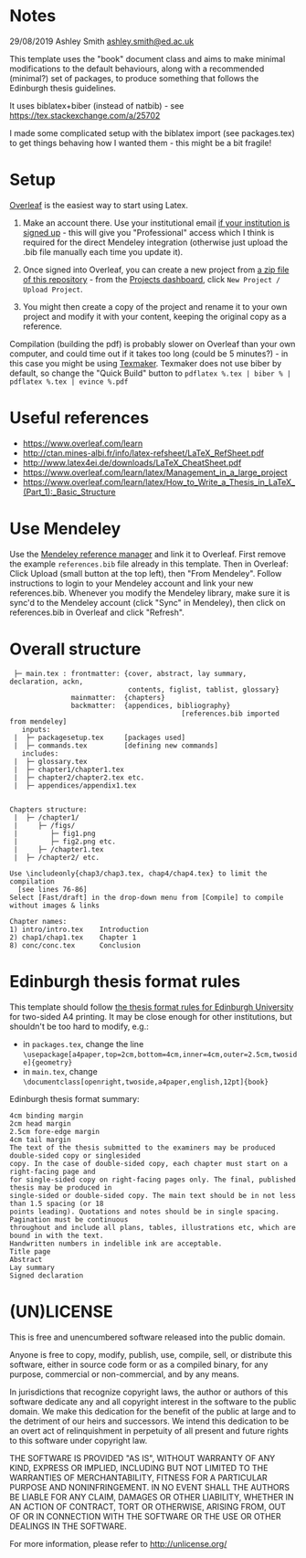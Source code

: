 
# Notes

29/08/2019
Ashley Smith
ashley.smith@ed.ac.uk

This template uses the "book" document class and aims to make minimal modifications to the default behaviours, along with a recommended (minimal?) set of packages, to produce something that follows the Edinburgh thesis guidelines.

It uses biblatex+biber (instead of natbib) - see https://tex.stackexchange.com/a/25702

I made some complicated setup with the biblatex import (see packages.tex) to get things behaving how I wanted them - this might be a bit fragile!

# Setup

[Overleaf](https://overleaf.com) is the easiest way to start using Latex.

1. Make an account there. Use your institutional email [if your institution is signed up](https://www.overleaf.com/for/universities) - this will give you "Professional" access which I think is required for the direct Mendeley integration (otherwise just upload the .bib file manually each time you update it).

2. Once signed into Overleaf, you can create a new project from [a zip file of this repository](https://github.com/smithara/thesis-template/archive/master.zip) - from the [Projects dashboard](https://www.overleaf.com/project), click ``New Project / Upload Project``.

3. You might then create a copy of the project and rename it to your own project and modify it with your content, keeping the original copy as a reference.

Compilation (building the pdf) is probably slower on Overleaf than your own computer, and could time out if it takes too long (could be 5 minutes?) - in this case you might be using [Texmaker](https://www.xm1math.net/texmaker/). Texmaker does not use biber by default, so change the "Quick Build" button to ``pdflatex %.tex | biber % | pdflatex %.tex | evince %.pdf``


# Useful references

- https://www.overleaf.com/learn
- http://ctan.mines-albi.fr/info/latex-refsheet/LaTeX_RefSheet.pdf
- http://www.latex4ei.de/downloads/LaTeX_CheatSheet.pdf
- https://www.overleaf.com/learn/latex/Management_in_a_large_project
- https://www.overleaf.com/learn/latex/How_to_Write_a_Thesis_in_LaTeX_(Part_1):_Basic_Structure

# Use Mendeley

Use the [Mendeley reference manager](https://www.mendeley.com/) and link it to Overleaf. First remove the example `references.bib` file already in this template. Then in Overleaf: Click Upload (small button at the top left), then "From Mendeley". Follow instructions to login to your Mendeley account and link your new references.bib. Whenever you modify the Mendeley library, make sure it is sync'd to the Mendeley account (click "Sync" in Mendeley), then click on references.bib in Overleaf and click "Refresh".

# Overall structure
```
 ├─ main.tex : frontmatter: {cover, abstract, lay summary, declaration, ackn,
                             contents, figlist, tablist, glossary}
               mainmatter:  {chapters}
               backmatter:  {appendices, bibliography}
                                          [references.bib imported from mendeley]
   inputs:
 |  ├─ packagesetup.tex     [packages used]
 |  ├─ commands.tex         [defining new commands]
   includes:
 |  ├─ glossary.tex
 |  ├─ chapter1/chapter1.tex
 |  ├─ chapter2/chapter2.tex etc.
 |  ├─ appendices/appendix1.tex


Chapters structure:
 |  ├─ /chapter1/
 |     ├─ /figs/
 |        ├─ fig1.png
 |        ├─ fig2.png etc.
 |     ├─ /chapter1.tex
 |  ├─ /chapter2/ etc.

Use \includeonly{chap3/chap3.tex, chap4/chap4.tex} to limit the compilation
  [see lines 76-86]
Select [Fast/draft] in the drop-down menu from [Compile] to compile without images & links

Chapter names:
1) intro/intro.tex    Introduction
2) chap1/chap1.tex    Chapter 1
8) conc/conc.tex      Conclusion
```


# Edinburgh thesis format rules

This template should follow [the thesis format rules for Edinburgh University](https://www.ed.ac.uk/files/atoms/files/thesisbinding.pdf) for two-sided A4 printing. It may be close enough for other institutions, but shouldn't be too hard to modify, e.g.:

- in `packages.tex`, change the line `\usepackage[a4paper,top=2cm,bottom=4cm,inner=4cm,outer=2.5cm,twoside]{geometry}`
- in `main.tex`, change `\documentclass[openright,twoside,a4paper,english,12pt]{book}`

Edinburgh thesis format summary:
```
4cm binding margin
2cm head margin
2.5cm fore-edge margin
4cm tail margin
The text of the thesis submitted to the examiners may be produced double-sided copy or singlesided
copy. In the case of double-sided copy, each chapter must start on a right-facing page and
for single-sided copy on right-facing pages only. The final, published thesis may be produced in
single-sided or double-sided copy. The main text should be in not less than 1.5 spacing (or 18
points leading). Quotations and notes should be in single spacing. Pagination must be continuous
throughout and include all plans, tables, illustrations etc, which are bound in with the text.
Handwritten numbers in indelible ink are acceptable.
Title page
Abstract
Lay summary
Signed declaration
```


# (UN)LICENSE

This is free and unencumbered software released into the public domain.

Anyone is free to copy, modify, publish, use, compile, sell, or
distribute this software, either in source code form or as a compiled
binary, for any purpose, commercial or non-commercial, and by any
means.

In jurisdictions that recognize copyright laws, the author or authors
of this software dedicate any and all copyright interest in the
software to the public domain. We make this dedication for the benefit
of the public at large and to the detriment of our heirs and
successors. We intend this dedication to be an overt act of
relinquishment in perpetuity of all present and future rights to this
software under copyright law.

THE SOFTWARE IS PROVIDED "AS IS", WITHOUT WARRANTY OF ANY KIND,
EXPRESS OR IMPLIED, INCLUDING BUT NOT LIMITED TO THE WARRANTIES OF
MERCHANTABILITY, FITNESS FOR A PARTICULAR PURPOSE AND NONINFRINGEMENT.
IN NO EVENT SHALL THE AUTHORS BE LIABLE FOR ANY CLAIM, DAMAGES OR
OTHER LIABILITY, WHETHER IN AN ACTION OF CONTRACT, TORT OR OTHERWISE,
ARISING FROM, OUT OF OR IN CONNECTION WITH THE SOFTWARE OR THE USE OR
OTHER DEALINGS IN THE SOFTWARE.

For more information, please refer to <http://unlicense.org/>
